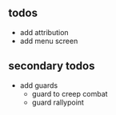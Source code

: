 ## todos

* add attribution
* add menu screen

## secondary todos

* add guards
    * guard to creep combat
    * guard rallypoint
